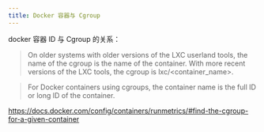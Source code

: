 ```yaml
---
title: Docker 容器与 Cgroup
---
```



docker 容器 ID 与 Cgroup 的关系：

> On older systems with older versions of the LXC userland tools, the name of the cgroup is the name of the container. With more recent versions of the LXC tools, the cgroup is lxc/<container_name>.

> For Docker containers using cgroups, the container name is the full ID or long ID of the container.

https://docs.docker.com/config/containers/runmetrics/#find-the-cgroup-for-a-given-container
